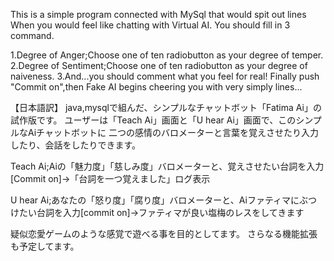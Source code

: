This is a simple program connected with MySql that would spit out lines
When you would feel like chatting with Virtual AI.
You should fill in 3 command.

1.Degree of Anger;Choose one of ten radiobutton as your degree of temper. 
2.Degree of Sentiment;Choose one of ten radiobutton as your degree of naiveness. 
3.And...you should comment what you feel for real!
Finally push "Commit on",then Fake AI begins cheering you with very simply lines...

【日本語訳】
java,mysqlで組んだ、シンプルなチャットボット「Fatima Ai」の試作版です。
ユーザーは「Teach Ai」画面と「U hear Ai」画面で、このシンプルなAiチャットボットに
二つの感情のバロメーターと言葉を覚えさせたり入力したり、会話をしたりできます。

Teach Ai;Aiの「魅力度」「慈しみ度」バロメーターと、覚えさせたい台詞を入力[Commit on]->「台詞を一つ覚えました」ログ表示

U hear Ai;あなたの「怒り度」「腐り度」バロメーターと、Aiファティマにぶつけたい台詞を入力[commit on]->ファティマが良い塩梅のレスをしてきます

疑似恋愛ゲームのような感覚で遊べる事を目的としてます。
さらなる機能拡張も予定してます。
